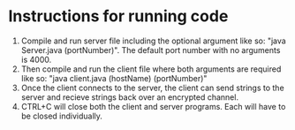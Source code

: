 # Instructions for running code 
1. Compile and run server file including the optional argument like so: "java Server.java (portNumber)". The default port number with no arguments is 4000.
2. Then compile and run the client file where both arguments are required like so: "java client.java (hostName) (portNumber)"
3. Once the client connects to the server, the client can send strings to the server and recieve strings back over an encrypted channel.
4. CTRL+C will close both the client and server programs. Each will have to be closed individually. 
